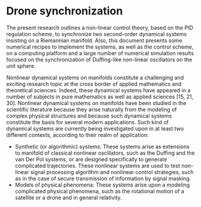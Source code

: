 # Drone synchronization

The present research outlines a non-linear control theory, based on the PID regulation scheme, to synchronize two second-order dynamical systems insisting on a
Riemannian manifold. Also, this document presents some numerical recipes to implement the systems, as well as the control scheme, on a computing platform and a large number of numerical simulation results focused on the synchronization of Duffing-like non-linear oscillators on the unit sphere.

Nonlinear dynamical systems on manifolds constitute a challenging and exciting research topic at the cross border of applied mathematics and theoretical sciences. Indeed, these dynamical systems have appeared in a number of subjects in pure mathematics as well as applied sciences [15, 21, 30]. Nonlinear dynamical systems on manifolds have been studied in the scientific literature because they arise naturally from the modeling of complex physical structures and because such dynamical systems constitute the basis for several modern applications. Such kind of dynamical systems are currently being investigated upon in at least two different contexts, according to their realm of application:
- Synthetic (or algorithmic) systems: These systems arise as extensions to manifold of classical nonlinear oscillators, such as the Duffing and the van Der Pol systems, or are designed specifically to generate complicated trajectories. These nonlinear systems are used to test non-linear signal processing algorithm and nonlinear control strategies, such as in the case of secure transmission of information by signal masking.
- Models of physical phenomena: These systems arise upon a modeling complicated physical phenomena, such as the rotational motion of a satellite or a drone and in general relativity.
